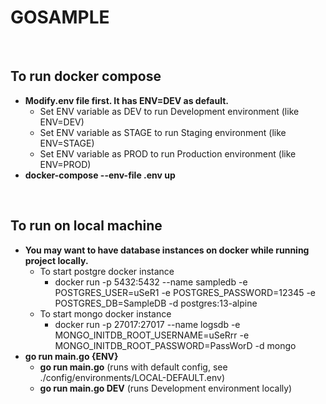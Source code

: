 # GOSAMPLE

<br>

## To run docker compose
* **Modify.env file first. It has ENV=DEV as default.**
   - Set ENV variable as DEV to run Development environment (like ENV=DEV)
   - Set ENV variable as STAGE to run Staging environment (like ENV=STAGE)
   - Set ENV variable as PROD to run Production environment (like ENV=PROD)
* **docker-compose --env-file .env up**

<br>

## To run on local machine
* **You may want to have database instances on docker while running project locally.**
   - To start postgre docker instance
      - docker run -p 5432:5432 --name sampledb -e POSTGRES_USER=uSeR1 -e POSTGRES_PASSWORD=12345 -e POSTGRES_DB=SampleDB -d postgres:13-alpine
   - To start mongo docker instance
      - docker run -p 27017:27017 --name logsdb -e MONGO_INITDB_ROOT_USERNAME=uSeRrr -e MONGO_INITDB_ROOT_PASSWORD=PassWorD -d mongo
* **go run main.go {ENV}**
   - **go run main.go** (runs with default config, see ./config/environments/LOCAL-DEFAULT.env)
   - **go run main.go DEV** (runs Development environment locally)

